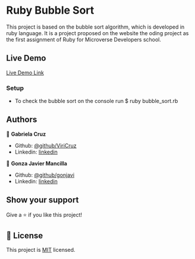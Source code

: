 # Ruby Bubble Sort
This project is based on the bubble sort algorithm, which is developed in ruby language. It is a project proposed on the website the oding project as the first assignment of Ruby for Microverse Developers school.


## Live Demo

[Live Demo Link](https://repl.it/@ViriCruz/RepentantTechnologicalPrograms-1)

### Setup

 - To check the bubble sort on the console run $ ruby bubble_sort.rb 
 
## Authors

👤 **Gabriela Cruz**

- Github: [@github/ViriCruz](https://github.com/ViriCruz)
- Linkedin: [linkedin](https://www.linkedin.com/in/viricruz/)

👤 **Gonza Javier Mancilla**

- Github: [@github/gonjavi](https://github.com/gonjavi)
- Linkedin: [linkedin](https://www.linkedin.com/in/g-javier-mancilla-a686a9178/)



## Show your support

Give a ⭐️ if you like this project!


## 📝 License

This project is [MIT](lic.url) licensed.



